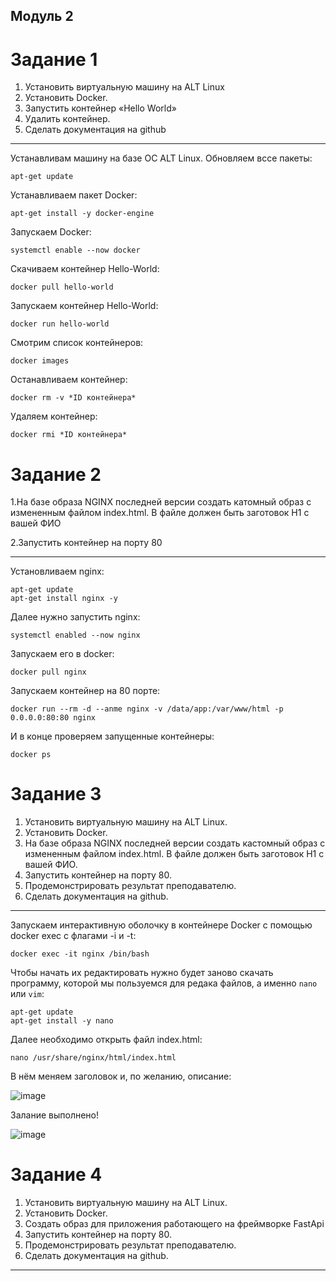 
## Модуль 2
# Задание 1
1.	Установить виртуальную машину на ALT Linux
2.	Установить Docker.
3.	Запустить контейнер «Hello World»
4.	Удалить контейнер.
5.	Сделать документация на github
-------

Устанавливам машину на базе ОС ALT Linux.
Обновляем вссе пакеты:
```
apt-get update
```
Устанавливаем пакет Docker:
```
apt-get install -y docker-engine
```


Запускаем Docker:
```
systemctl enable --now docker
```

Скачиваем контейнер Hello-World:

```
docker pull hello-world
```


Запускаем контейнер Hello-World:
```
docker run hello-world
```

Смотрим список контейнеров:
```
docker images
```
Останавливаем контейнер:
```
docker rm -v *ID контейнера*
```

Удаляем контейнер:
```
docker rmi *ID контейнера*
```
# Задание 2
1.На базе образа NGINX последней версии создать катомный образ с измененным файлом index.html. 
В файле должен быть заготовок H1 с вашей ФИО


2.Запустить контейнер на порту 80

-------
Установливаем nginx:
```
apt-get update
apt-get install nginx -y
```
Далее нужно запустить nginx:
```
systemctl enabled --now nginx
```
Запускаем его в docker:
```
docker pull nginx
```
Запускаем контейнер на 80 порте:
```
docker run --rm -d --anme nginx -v /data/app:/var/www/html -p 0.0.0.0:80:80 nginx
```
 И в конце проверяем запущенные контейнеры:
 ```
docker ps
```
# Задание 3

1.	Установить виртуальную машину на ALT Linux.
2.	Установить Docker.
3.	На базе образа NGINX последней версии создать кастомный образ с измененным файлом index.html. В файле должен быть заготовок H1 с вашей ФИО.
4.	Запустить контейнер на порту 80.
5.	Продемонстрировать результат преподавателю.
6.	Сделать документация на github.

------

Запускаем интерактивную оболочку в контейнере Docker с помощью docker exec с флагами -i и -t:
```
docker exec -it nginx /bin/bash
```
Чтобы начать их редактировать нужно будет заново скачать программу, которой мы пользуемся для редака файлов, а именно ```nano``` или  ```vim```:
```
apt-get update
apt-get install -y nano
```

Далее необходимо открыть файл index.html:

```
nano /usr/share/nginx/html/index.html
```

В нём меняем заголовок и, по желанию, описание:

![image](https://github.com/goibova5/Docker/assets/148867942/e8216d88-e78b-4841-8f88-da9d316c9c12)

Залание выполнено!


![image](https://github.com/goibova5/Docker/assets/148867942/22e3613c-4ed8-49a4-83bb-42fb4b8d7458)


# Задание 4

1.	Установить виртуальную машину на ALT Linux.
2.	Установить Docker.
3.	Создать образ для приложения работающего на фреймворке FastApi
4.	Запустить контейнер на порту 80.
5.	Продемонстрировать результат преподавателю.
6.	Сделать документация на github.

------
